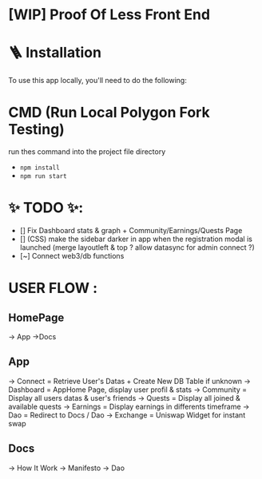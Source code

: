 #  [WIP] Proof Of Less Front End 

# 🪜 Installation
To use this app locally, you'll need to do the following:

# CMD (Run Local Polygon Fork Testing)
run thes command into the project file directory
- `npm install`
- `npm run start`
  

# ✨ TODO ✨: 
- [] Fix Dashboard stats & graph + Community/Earnings/Quests Page
- [] (CSS) make the sidebar darker in app when the registration modal is launched (merge layoutleft & top ? allow datasync for admin connect ?)
- [~] Connect web3/db functions
# USER FLOW : 
 ## HomePage 
-> App
->Docs

## App
-> Connect = Retrieve User's Datas                      + Create New DB Table if unknown
-> Dashboard = AppHome Page, display user profil & stats
-> Community = Display all users datas & user's friends
-> Quests = Display all joined & available quests 
-> Earnings = Display earnings in differents timeframe
-> Dao = Redirect to Docs / Dao
-> Exchange = Uniswap Widget for instant swap

## Docs
-> How It Work
-> Manifesto
-> Dao